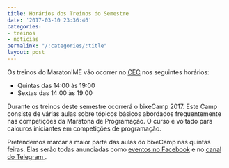 ```yaml
---
title: Horários dos Treinos do Semestre
date: '2017-03-10 23:36:46'
categories:
- treinos
- noticias
permalink: "/:categories/:title"
layout: post
---
```


Os treinos do MaratonIME vão ocorrer no [CEC](http://www.cec.ime.usp.br/) nos seguintes horários:
- Quintas das 14:00 às 19:00  
- Sextas das 14:00 às 19:00  

Durante os treinos deste semestre ocorrerá o bixeCamp 2017. Este Camp consiste de várias aulas sobre tópicos
básicos abordados frequentemente nas competições da Maratona de Programação. O curso é voltado para calouros
iniciantes em competições de programação.  

Pretendemos marcar a maior parte das aulas do bixeCamp nas quintas feiras. Elas serão todas anunciadas como
[eventos no Facebook](https://www.facebook.com/maratonIME/events) e no [canal do Telegram
](https://t.me/maratonime).  
